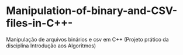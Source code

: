 # Manipulation-of-binary-and-CSV-files-in-C++-
Manipulação de arquivos binários e csv em C++ (Projeto prático da disciplina Introdução aos Algoritmos)
